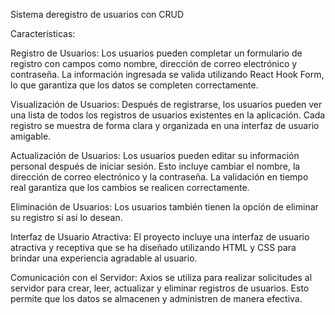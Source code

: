 Sistema deregistro de usuarios con CRUD

Características:

Registro de Usuarios: Los usuarios pueden completar un formulario de registro con campos como nombre, 
dirección de correo electrónico y contraseña. La información ingresada se valida utilizando React Hook 
Form, lo que garantiza que los datos se completen correctamente.


Visualización de Usuarios: Después de registrarse, los usuarios pueden ver una lista de todos los 
registros de usuarios existentes en la aplicación. Cada registro se muestra de forma clara y 
organizada en una interfaz de usuario amigable.


Actualización de Usuarios: Los usuarios pueden editar su información personal después de iniciar sesión. 
Esto incluye cambiar el nombre, la dirección de correo electrónico y la contraseña. 
La validación en tiempo real garantiza que los cambios se realicen correctamente.


Eliminación de Usuarios: Los usuarios también tienen la opción de eliminar su registro si así lo desean. 


Interfaz de Usuario Atractiva: El proyecto incluye una interfaz de usuario atractiva y receptiva 
que se ha diseñado utilizando HTML y CSS para brindar una experiencia agradable al usuario.


Comunicación con el Servidor: Axios se utiliza para realizar solicitudes al servidor para crear, 
leer, actualizar y eliminar registros de usuarios. Esto permite que los datos se almacenen 
y administren de manera efectiva.
